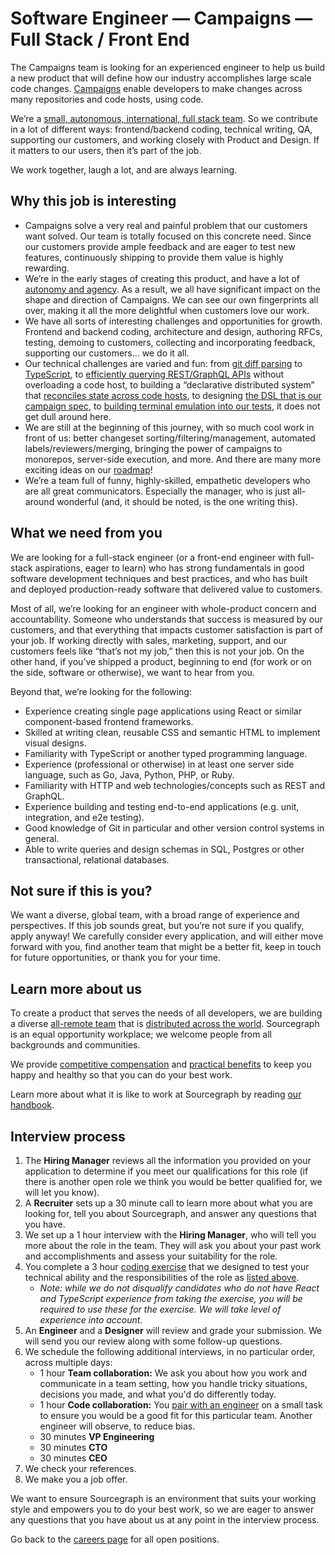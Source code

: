 # Software Engineer — Campaigns — Full Stack / Front End

The Campaigns team is looking for an experienced engineer to help us build a new product that will define how our industry accomplishes large scale code changes. [Campaigns](https://docs.sourcegraph.com/campaigns) enable developers to make changes across many repositories and code hosts, using code.

We’re a [small, autonomous, international, full stack team](https://about.sourcegraph.com/handbook/engineering/campaigns). So we contribute in a lot of different ways: frontend/backend coding, technical writing, QA, supporting our customers, and working closely with Product and Design. If it matters to our users, then it’s part of the job.

We work together, laugh a lot, and are always learning.

## Why this job is interesting

- Campaigns solve a very real and painful problem that our customers want solved. Our team is totally focused on this concrete need. Since our customers provide ample feedback and are eager to test new features, continuously shipping to provide them value is highly rewarding.
- We’re in the early stages of creating this product, and have a lot of [autonomy and agency](https://about.sourcegraph.com/company/values#high-agency). As a result, we all have significant impact on the shape and direction of Campaigns. We can see our own fingerprints all over, making it all the more delightful when customers love our work.
- We have all sorts of interesting challenges and opportunities for growth. Frontend and backend coding, architecture and design, authoring RFCs, testing, demoing to customers, collecting and incorporating feedback, supporting our customers… we do it all.
- Our technical challenges are varied and fun: from [git diff parsing](https://github.com/sourcegraph/go-diff) to [TypeScript](https://sourcegraph.com/github.com/sourcegraph/sourcegraph/-/tree/client/web/src/enterprise/campaigns), to [efficiently querying REST/GraphQL APIs](https://sourcegraph.com/github.com/sourcegraph/sourcegraph/-/blob/enterprise/internal/campaigns/syncer.go) without overloading a code host, to building a “declarative distributed system” that [reconciles state across code hosts](https://sourcegraph.com/github.com/sourcegraph/sourcegraph@963d99f52a0c366e6481336f1b0314ed80e0663d/-/blob/enterprise/internal/campaigns/reconciler.go#L133-203), to designing [the DSL that is our campaign spec](https://docs.sourcegraph.com/campaigns/references/campaign_spec_yaml_reference), to [building terminal emulation into our tests](https://sourcegraph.com/github.com/sourcegraph/src-cli@a1721db3a205dad52b1bde7b9a2d21479c9ccba8/-/blob/cmd/src/campaign_progress_printer_test.go#L119-187), it does not get dull around here.
- We are still at the beginning of this journey, with so much cool work in front of us: better changeset sorting/filtering/management, automated labels/reviewers/merging, bringing the power of campaigns to monorepos, server-side execution, and more. And there are many more exciting ideas on our [roadmap](https://about.sourcegraph.com/handbook/engineering/campaigns/goals#roadmap)!
- We’re a team full of funny, highly-skilled, empathetic developers who are all great communicators. Especially the manager, who is just all-around wonderful (and, it should be noted, is the one writing this).

## What we need from you

We are looking for a full-stack engineer (or a front-end engineer with full-stack aspirations, eager to learn) who has strong fundamentals in good software development techniques and best practices, and who has built and deployed production-ready software that delivered value to customers.

Most of all, we’re looking for an engineer with whole-product concern and accountability. Someone who understands that success is measured by our customers, and that everything that impacts customer satisfaction is part of your job. If working directly with sales, marketing, support, and our customers feels like “that’s not my job,” then this is not your job. On the other hand, if you’ve shipped a product, beginning to end (for work or on the side, software or otherwise), we want to hear from you.

Beyond that, we’re looking for the following:

- Experience creating single page applications using React or similar component-based frontend frameworks.
- Skilled at writing clean, reusable CSS and semantic HTML to implement visual designs.
- Familiarity with TypeScript or another typed programming language.
- Experience (professional or otherwise) in at least one server side language, such as Go, Java, Python, PHP, or Ruby.
- Familiarity with HTTP and web technologies/concepts such as REST and GraphQL.
- Experience building and testing end-to-end applications (e.g. unit, integration, and e2e testing).
- Good knowledge of Git in particular and other version control systems in general.
- Able to write queries and design schemas in SQL, Postgres or other transactional, relational databases.

## Not sure if this is you?

We want a diverse, global team, with a broad range of experience and perspectives. If this job sounds great, but you’re not sure if you qualify, apply anyway! We carefully consider every application, and will either move forward with you, find another team that might be a better fit, keep in touch for future opportunities, or thank you for your time.

## Learn more about us

To create a product that serves the needs of all developers, we are building a diverse [all-remote team](https://about.sourcegraph.com/company/remote) that is [distributed across the world](https://about.sourcegraph.com/company/team). Sourcegraph is an equal opportunity workplace; we welcome people from all backgrounds and communities.

We provide [competitive compensation](https://about.sourcegraph.com/handbook/people-ops/compensation) and [practical benefits](https://about.sourcegraph.com/handbook/people-ops/benefits-and-perks) to keep you happy and healthy so that you can do your best work.

Learn more about what it is like to work at Sourcegraph by reading [our handbook](https://about.sourcegraph.com/handbook).

## Interview process

<!-- 1. You [apply here](#todo). --><!-- This is commented out because I will be sending some outbound messages before accepting applications. -->

1. The **Hiring Manager** reviews all the information you provided on your application to determine if you meet our qualifications for this role (if there is another open role we think you would be better qualified for, we will let you know).
1. A **Recruiter** sets up a 30 minute call to learn more about what you are looking for, tell you about Sourcegraph, and answer any questions that you have.
1. We set up a 1 hour interview with the **Hiring Manager**, who will tell you more about the role in the team. They will ask you about your past work and accomplishments and assess your suitability for the role.
1. You complete a 3 hour [coding exercise](software-engineer-coding-exercise.md#frontend-coding-exercise) that we designed to test your technical ability and the responsibilities of the role as [listed above](#your-responsibilities).
   - _Note: while we do not disqualify candidates who do not have React and TypeScript experience from taking the exercise, you will be required to use these for the exercise. We will take level of experience into account._
1. An **Engineer** and a **Designer** will review and grade your submission. We will send you our review along with some follow-up questions.
1. We schedule the following additional interviews, in no particular order, across multiple days:
   - 1 hour **Team collaboration:** We ask you about how you work and communicate in a team setting, how you handle tricky situations, decisions you made, and what you'd do differently today.
   - 1 hour **Code collaboration:** You [pair with an engineer](software-engineer-pairing-exercise.md) on a small task to ensure you would be a good fit for this particular team. Another engineer will observe, to reduce bias.
   - 30 minutes **VP Engineering**
   - 30 minutes **CTO**
   - 30 minutes **CEO**
1. We check your references.
1. We make you a job offer.

We want to ensure Sourcegraph is an environment that suits your working style and empowers you to do your best work, so we are eager to answer any questions that you have about us at any point in the interview process.

<!-- **[Click here to apply](#todo)** --><!-- This is commented out because I will be sending some outbound messages before accepting applications. -->

Go back to the [careers page](https://about.sourcegraph.com/company/careers) for all open positions.
